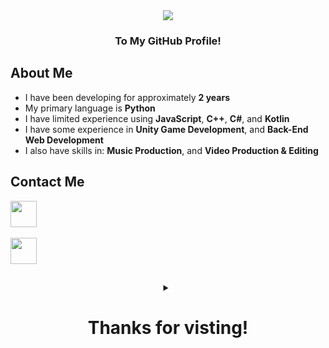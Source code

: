<div align="center">
  <img src="https://github.com/OneBigUnit/OneBigUnit/blob/master/Welcome Gif.gif">
  <br>
  <h3> To My GitHub Profile! </h3>
</div>


## About Me

* I have been developing for approximately **2 years**
* My primary language is **Python**
* I have limited experience using **JavaScript**, **C++**, **C#**, and **Kotlin**
* I have some experience in **Unity Game Development**, and **Back-End Web Development**
* I also have skills in: **Music Production**, and **Video Production & Editing**


## Contact Me

<code><a href="https://discordapp.com/users/380798738295422978"><img src="https://img.icons8.com/color/48/000000/discord-logo.png" height="42"></a></code>
<br> <br>
<code><a href="mailto:kieran.lock@ymail.com"><img src="https://img.icons8.com/color/48/000000/yahoo-mail-app.png" height="42"></a></code>


## 

<div align="center">
  <details>
    <summary>
      <h1> <b> Thanks for visting! </b> </h1>
    </summary>
   <img src="https://media0.giphy.com/media/9eM1SWnqjrc40/200.gif" align="center">
</details>
</div>
